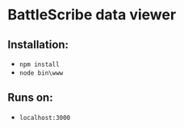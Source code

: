 # BattleScribe data viewer

## Installation:

* `npm install`
* `node bin\www`

## Runs on:

* `localhost:3000`